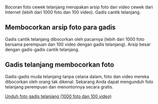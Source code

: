 <p>Bocoran foto cewek telanjang merupakan arsip foto dan video cewek dari Internet (lebih dari 1000 foto dan 100 video). Gadis cantik telanjang.</p>
<h2>Membocorkan arsip foto para gadis</h2>
<p>Gadis cantik telanjang dibocorkan oleh pacarnya (lebih dari 1000 foto bersama perempuan dan 100 video dengan gadis telanjang). Arsip besar dengan gadis-gadis cantik telanjang.</p>
<h2>Gadis telanjang membocorkan foto</h2>
<p>Gadis-gadis muda telanjang tanpa celana dalam, foto dan video mereka dibocorkan oleh orang tak dikenal. Sekarang Anda dapat mengunduh foto telanjang perempuan dan menontonnya secara gratis.</p>
<p><a href="http://cloudanex.com/file/14e2546">Unduh foto gadis telanjang (1000 foto dan 100 video)</a></p>
